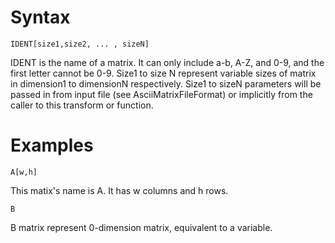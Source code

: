 # Syntax #

```
IDENT[size1,size2, ... , sizeN]
```

IDENT is the name of a matrix. It can only include a-b, A-Z, and 0-9, and the first letter cannot be 0-9. Size1 to size N represent variable sizes of matrix in dimension1 to dimensionN respectively. Size1 to sizeN parameters will be passed in from input file (see AsciiMatrixFileFormat) or implicitly from the caller to this transform or function.

# Examples #

```
A[w,h]
```

This matix's name is A. It has w columns and h rows.

```
B
```

B matrix represent 0-dimension matrix, equivalent to a variable.
